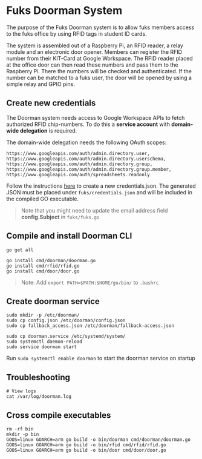 # Fuks Doorman System

The purpose of the Fuks Doorman system is to allow fuks members access to the fuks office
by using RFID tags in student ID cards.

The system is assembled out of a Raspberry Pi, an RFID reader, a relay module and an electronic door opener.
Members can register the RFID number from their KIT-Card at Google Workspace.
The RFID reader placed at the office door can then read these numbers and pass them to the Raspberry Pi.
There the numbers will be checked and authenticated.
If the number can be matched to a fuks user, the door will be opened by using a simple relay and GPIO pins.

## Create new credentials

The Doorman system needs access to Google Workspace APIs to fetch authorized RFID chip-numbers.
To do this a **service account** with **domain-wide delegation** is required.

The domain-wide delegation needs the following OAuth scopes:

```
https://www.googleapis.com/auth/admin.directory.user,
https://www.googleapis.com/auth/admin.directory.userschema,
https://www.googleapis.com/auth/admin.directory.group,
https://www.googleapis.com/auth/admin.directory.group.member,
https://www.googleapis.com/auth/spreadsheets.readonly
````

Follow the
instructions [here](https://developers.google.com/workspace/guides/create-credentials#create_credentials_for_a_service_account)
to create a new credentials.json.
The generated JSON must be placed under ```fuks/credentials.json``` and will be included in the compiled GO executable.

> Note that you might need to update the email address field **config.Subject** in ```fuks/fuks.go```

## Compile and install Doorman CLI

```shell
go get all

go install cmd/doorman/doorman.go
go install cmd/rfid/rfid.go
go install cmd/door/door.go
```

> Note: Add ```export PATH=$PATH:$HOME/go/bin/``` to ```.bashrc```

## Create doorman service

```shell
sudo mkdir -p /etc/doorman/
sudo cp config.json /etc/doorman/config.json
sudo cp fallback_access.json /etc/doorman/fallback-access.json

sudo cp doorman.service /etc/systemd/system/
sudo systemctl daemon-reload
sudo service doorman start
```

Run ```sudo systemctl enable doorman``` to start the doorman service on startup

## Troubleshooting

```shell
# View logs
cat /var/log/doorman.log
```

## Cross compile executables

```shell
rm -rf bin
mkdir -p bin
GOOS=linux GOARCH=arm go build -o bin/doorman cmd/doorman/doorman.go
GOOS=linux GOARCH=arm go build -o bin/rfid cmd/rfid/rfid.go
GOOS=linux GOARCH=arm go build -o bin/door cmd/door/door.go
```

